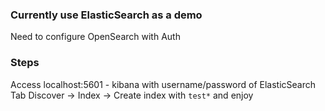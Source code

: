 ### Currently use ElasticSearch as a demo
Need to configure OpenSearch with Auth


### Steps
Access localhost:5601 - kibana with username/password of ElasticSearch
Tab Discover -> Index -> Create index with `test*` and enjoy